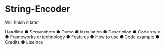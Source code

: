 # String-Encoder
Will finish it later

Headline
● Screenshots
● Demo
● Installation
● Description
● Code style
● Frameworks or technology
● Features
● How to use
● Code example
● Credits
● Liseince
